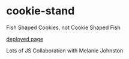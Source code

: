 # cookie-stand

Fish Shaped Cookies, not Cookie Shaped Fish

[deployed page](https://tyler-bennett52.github.io/cookie-stand/)

Lots of JS Collaboration with Melanie Johnston
